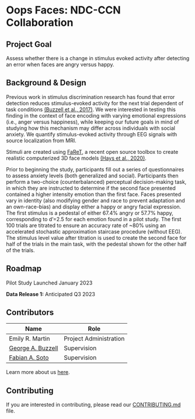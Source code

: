 # Oops Faces: NDC-CCN Collaboration

## Project Goal
Assess whether there is a change in stimulus evoked activity after detecting an error when faces are angry versus happy.

## Background & Design
Previous work in stimulus discrimination research has found that error detection reduces stimulus-evoked activity for the next trial dependent of task conditions [(Buzzell et al., 2017)](https://www.jneurosci.org/content/jneuro/early/2017/02/13/JNEUROSCI.1202-16.2017.full.pdf?versioned=true). We were interested in testing this finding in the context of face encoding with varying emotional expressions (i.e., anger versus happiness), while keeping our future goals in mind of studying how this mechanism may differ across individuals with social anxiety. We quantify stimulus-evoked activity through EEG signals with source localization from MRI. 

Stimuli are created using [FaReT](https://github.com/fsotoc/FaReT), a recent open source toolbox to create realistic computerized 3D face models [(Hays et al., 2020)](https://link.springer.com/content/pdf/10.3758/s13428-020-01421-4.pdf).

Prior to beginning the study, participants fill out a series of questionnaires to assess anxiety levels (both generalized and social). Participants then perform a two-choice (counterbalanced) perceptual decision-making task, in which they are instructed to determine if the second face presented contained a higher intensity emotion than the first face. Faces presented vary in identity (also modifying gender and race to prevent adaptation and an own-race-bias) and display either a happy or angry facial expression. The first stimulus is a pedestal of either 67.4% angry or 57.7% happy, corresponding to d’=2.5 for each emotion found in a pilot study. The first 100 trials are titrated to ensure an accuracy rate of ~80% using an accelerated stochastic approximation staircase procedure (without EEG). The stimulus level value after titration is used to create the second face for half of the trials in the main task, with the pedestal shown for the other half of the trials.


## Roadmap
Pilot Study Launched January 2023

**Data Release 1:** Anticipated Q3 2023


## Contributors
| Name | Role |
| ---  | ---  |
| Emily R. Martin | Project Administration |
| [George A. Buzzell](http://www.ndclab.com/george-buzzell/) | Supervision |
| [Fabian A. Soto](https://ccnlab.fiu.edu/People.html) | Supervision |

Learn more about us [here](https://www.ndclab.com/people).

## Contributing
If you are interested in contributing, please read our [CONTRIBUTING.md](CONTRIBUTING.md) file.
